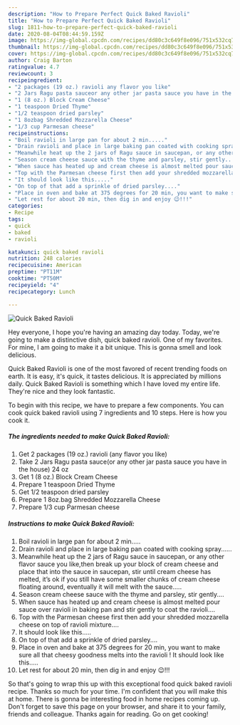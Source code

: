 ```yaml
---
description: "How to Prepare Perfect Quick Baked Ravioli"
title: "How to Prepare Perfect Quick Baked Ravioli"
slug: 1811-how-to-prepare-perfect-quick-baked-ravioli
date: 2020-08-04T08:44:59.159Z
image: https://img-global.cpcdn.com/recipes/dd80c3c649f8e096/751x532cq70/quick-baked-ravioli-recipe-main-photo.jpg
thumbnail: https://img-global.cpcdn.com/recipes/dd80c3c649f8e096/751x532cq70/quick-baked-ravioli-recipe-main-photo.jpg
cover: https://img-global.cpcdn.com/recipes/dd80c3c649f8e096/751x532cq70/quick-baked-ravioli-recipe-main-photo.jpg
author: Craig Barton
ratingvalue: 4.7
reviewcount: 3
recipeingredient:
- "2 packages (19 oz.) ravioli any flavor you like"
- "2 Jars Ragu pasta sauceor any other jar pasta sauce you have in the house 24 oz"
- "1 (8 oz.) Block Cream Cheese"
- "1 teaspoon Dried Thyme"
- "1/2 teaspoon dried parsley"
- "1 8ozbag Shredded Mozzarella Cheese"
- "1/3 cup Parmesan cheese"
recipeinstructions:
- "Boil ravioli in large pan for about 2 min....."
- "Drain ravioli and place in large baking pan coated with cooking spray......"
- "Meanwhile heat up the 2 jars of Ragu sauce in saucepan, or any other flavor sauce you like,then break up your block of cream cheese and place that into the sauce in saucepan, stir until cream cheese has melted, it’s ok if you still have some smaller chunks of cream cheese floating around, eventually it will melt with the sauce....."
- "Season cream cheese sauce with the thyme and parsley, stir gently...."
- "When sauce has heated up and cream cheese is almost melted pour sauce over ravioli in baking pan and stir gently to coat the ravioli...."
- "Top with the Parmesan cheese first then add your shredded mozzarella cheese on top of ravioli mixture...."
- "It should look like this....."
- "On top of that add a sprinkle of dried parsley...."
- "Place in oven and bake at 375 degrees for 20 min, you want to make sure all that cheesy goodness melts into the ravioli ! It should look like this....."
- "Let rest for about 20 min, then dig in and enjoy 😉!!!"
categories:
- Recipe
tags:
- quick
- baked
- ravioli

katakunci: quick baked ravioli 
nutrition: 248 calories
recipecuisine: American
preptime: "PT11M"
cooktime: "PT50M"
recipeyield: "4"
recipecategory: Lunch

---
```



![Quick Baked Ravioli](https://img-global.cpcdn.com/recipes/dd80c3c649f8e096/751x532cq70/quick-baked-ravioli-recipe-main-photo.jpg)

Hey everyone, I hope you're having an amazing day today. Today, we're going to make a distinctive dish, quick baked ravioli. One of my favorites. For mine, I am going to make it a bit unique. This is gonna smell and look delicious.

Quick Baked Ravioli is one of the most favored of recent trending foods on earth. It is easy, it's quick, it tastes delicious. It is appreciated by millions daily. Quick Baked Ravioli is something which I have loved my entire life. They're nice and they look fantastic.




To begin with this recipe, we have to prepare a few components. You can cook quick baked ravioli using 7 ingredients and 10 steps. Here is how you cook it.

<!--inarticleads1-->

##### The ingredients needed to make Quick Baked Ravioli:

1. Get 2 packages (19 oz.) ravioli (any flavor you like)
1. Take 2 Jars Ragu pasta sauce(or any other jar pasta sauce you have in the house) 24 oz
1. Get 1 (8 oz.) Block Cream Cheese
1. Prepare 1 teaspoon Dried Thyme
1. Get 1/2 teaspoon dried parsley
1. Prepare 1 8oz.bag Shredded Mozzarella Cheese
1. Prepare 1/3 cup Parmesan cheese




<!--inarticleads2-->

##### Instructions to make Quick Baked Ravioli:

1. Boil ravioli in large pan for about 2 min.....
1. Drain ravioli and place in large baking pan coated with cooking spray......
1. Meanwhile heat up the 2 jars of Ragu sauce in saucepan, or any other flavor sauce you like,then break up your block of cream cheese and place that into the sauce in saucepan, stir until cream cheese has melted, it’s ok if you still have some smaller chunks of cream cheese floating around, eventually it will melt with the sauce.....
1. Season cream cheese sauce with the thyme and parsley, stir gently....
1. When sauce has heated up and cream cheese is almost melted pour sauce over ravioli in baking pan and stir gently to coat the ravioli....
1. Top with the Parmesan cheese first then add your shredded mozzarella cheese on top of ravioli mixture....
1. It should look like this.....
1. On top of that add a sprinkle of dried parsley....
1. Place in oven and bake at 375 degrees for 20 min, you want to make sure all that cheesy goodness melts into the ravioli ! It should look like this.....
1. Let rest for about 20 min, then dig in and enjoy 😉!!!




So that's going to wrap this up with this exceptional food quick baked ravioli recipe. Thanks so much for your time. I'm confident that you will make this at home. There is gonna be interesting food in home recipes coming up. Don't forget to save this page on your browser, and share it to your family, friends and colleague. Thanks again for reading. Go on get cooking!
